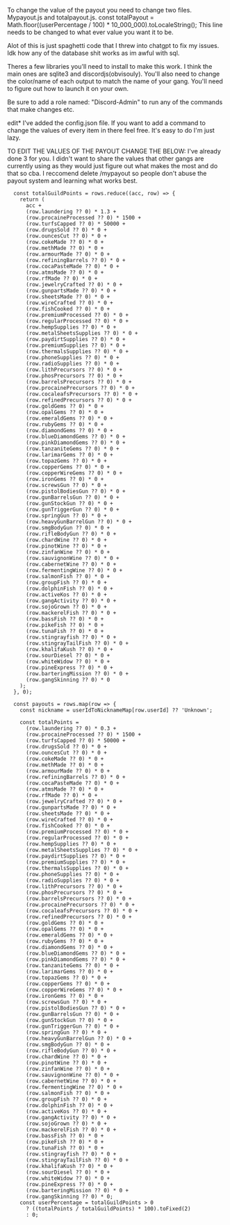 To change the value of the payout you need to change two files. Mypayout.js and totalpayout.js. const totalPayout = Math.floor((userPercentage / 100) * 10_000_000).toLocaleString(); This line needs to be changed to what ever value you want it to be.

Alot of this is just spaghetti code that I threw into chatgpt to fix my issues. Idk how any of the database shit works as im awful with sql.

Theres a few libraries you'll need to install to make this work. I think the main ones are sqlite3 and discordjs(obvisouly). You'll also need to change the color/name of each output to match the name of your gang. You'll need to figure out how to launch it on your own.

Be sure to add a role named: "Discord-Admin" to run any of the commands that make changes etc.


edit* I've added the config.json file. If you want to add a command to change the values of every item in there feel free. It's easy to do I'm just lazy.

TO EDIT THE VALUES OF THE PAYOUT CHANGE THE BELOW:
I've already done 3 for you. I didn't want to share the values that other gangs are currently using as they would just figure out what makes the most and do that so cba. I reccomend delete /mypayout so people don't abuse the payout system and learning what works best.

      const totalGuildPoints = rows.reduce((acc, row) => {
        return (
          acc +
          (row.laundering ?? 0) * 1.3 +
          (row.procaineProcessed ?? 0) * 1500 +
          (row.turfsCapped ?? 0) * 50000 +
          (row.drugsSold ?? 0) * 0 +
          (row.ouncesCut ?? 0) * 0 +
          (row.cokeMade ?? 0) * 0 +
          (row.methMade ?? 0) * 0 +
          (row.armourMade ?? 0) * 0 +
          (row.refiningBarrels ?? 0) * 0 +
          (row.cocaPasteMade ?? 0) * 0 +
          (row.atmsMade ?? 0) * 0 +
          (row.rfMade ?? 0) * 0 +
          (row.jewelryCrafted ?? 0) * 0 +
          (row.gunpartsMade ?? 0) * 0 +
          (row.sheetsMade ?? 0) * 0 +
          (row.wireCrafted ?? 0) * 0 +
          (row.fishCooked ?? 0) * 0 +
          (row.premiumProcessed ?? 0) * 0 +
          (row.regularProcessed ?? 0) * 0 +
          (row.hempSupplies ?? 0) * 0 +
          (row.metalSheetsSupplies ?? 0) * 0 +
          (row.paydirtSupplies ?? 0) * 0 +
          (row.premiumSupplies ?? 0) * 0 +
          (row.thermalsSupplies ?? 0) * 0 +
          (row.phoneSupplies ?? 0) * 0 +
          (row.radioSupplies ?? 0) * 0 +
          (row.lithPrecursors ?? 0) * 0 +
          (row.phosPrecursors ?? 0) * 0 +
          (row.barrelsPrecursors ?? 0) * 0 +
          (row.procainePrecursors ?? 0) * 0 +
          (row.cocaleafsPrecursors ?? 0) * 0 +
          (row.refinedPrecursors ?? 0) * 0 +
          (row.goldGems ?? 0) * 0 +
          (row.opalGems ?? 0) * 0 +
          (row.emeraldGems ?? 0) * 0 +
          (row.rubyGems ?? 0) * 0 +
          (row.diamondGems ?? 0) * 0 +
          (row.blueDiamondGems ?? 0) * 0 +
          (row.pinkDiamondGems ?? 0) * 0 +
          (row.tanzaniteGems ?? 0) * 0 +
          (row.larimarGems ?? 0) * 0 +
          (row.topazGems ?? 0) * 0 +
          (row.copperGems ?? 0) * 0 +
          (row.copperWireGems ?? 0) * 0 +
          (row.ironGems ?? 0) * 0 +
          (row.screwsGun ?? 0) * 0 +
          (row.pistolBodiesGun ?? 0) * 0 +
          (row.gunBarrelsGun ?? 0) * 0 +
          (row.gunStockGun ?? 0) * 0 +
          (row.gunTriggerGun ?? 0) * 0 +
          (row.springGun ?? 0) * 0 +
          (row.heavyGunBarrelGun ?? 0) * 0 +
          (row.smgBodyGun ?? 0) * 0 +
          (row.rifleBodyGun ?? 0) * 0 +
          (row.chardWine ?? 0) * 0 +
          (row.pinotWine ?? 0) * 0 +
          (row.zinfanWine ?? 0) * 0 +
          (row.sauvignonWine ?? 0) * 0 +
          (row.cabernetWine ?? 0) * 0 +
          (row.fermentingWine ?? 0) * 0 +
          (row.salmonFish ?? 0) * 0 +
          (row.groupFish ?? 0) * 0 +
          (row.dolphinFish ?? 0) * 0 +
          (row.activeKos ?? 0) * 0 +
          (row.gangActivity ?? 0) * 0 +
          (row.sojoGrown ?? 0) * 0 +
          (row.mackerelFish ?? 0) * 0 +
          (row.bassFish ?? 0) * 0 +
          (row.pikeFish ?? 0) * 0 +
          (row.tunaFish ?? 0) * 0 +
          (row.stingrayfish ?? 0) * 0 +
          (row.stingrayTailFish ?? 0) * 0 +
          (row.khalifaKush ?? 0) * 0 +
          (row.sourDiesel ?? 0) * 0 +
          (row.whiteWidow ?? 0) * 0 +
          (row.pineExpress ?? 0) * 0 +
          (row.barteringMission ?? 0) * 0 +
          (row.gangSkinning ?? 0) * 0
        );
      }, 0);
      
      const payouts = rows.map(row => {
        const nickname = userIdToNicknameMap[row.userId] ?? 'Unknown';
      
        const totalPoints =
          (row.laundering ?? 0) * 0.3 +
          (row.procaineProcessed ?? 0) * 1500 +
          (row.turfsCapped ?? 0) * 50000 +
          (row.drugsSold ?? 0) * 0 +
          (row.ouncesCut ?? 0) * 0 +
          (row.cokeMade ?? 0) * 0 +
          (row.methMade ?? 0) * 0 +
          (row.armourMade ?? 0) * 0 +
          (row.refiningBarrels ?? 0) * 0 +
          (row.cocaPasteMade ?? 0) * 0 +
          (row.atmsMade ?? 0) * 0 +
          (row.rfMade ?? 0) * 0 +
          (row.jewelryCrafted ?? 0) * 0 +
          (row.gunpartsMade ?? 0) * 0 +
          (row.sheetsMade ?? 0) * 0 +
          (row.wireCrafted ?? 0) * 0 +
          (row.fishCooked ?? 0) * 0 +
          (row.premiumProcessed ?? 0) * 0 +
          (row.regularProcessed ?? 0) * 0 +
          (row.hempSupplies ?? 0) * 0 +
          (row.metalSheetsSupplies ?? 0) * 0 +
          (row.paydirtSupplies ?? 0) * 0 +
          (row.premiumSupplies ?? 0) * 0 +
          (row.thermalsSupplies ?? 0) * 0 +
          (row.phoneSupplies ?? 0) * 0 +
          (row.radioSupplies ?? 0) * 0 +
          (row.lithPrecursors ?? 0) * 0 +
          (row.phosPrecursors ?? 0) * 0 +
          (row.barrelsPrecursors ?? 0) * 0 +
          (row.procainePrecursors ?? 0) * 0 +
          (row.cocaleafsPrecursors ?? 0) * 0 +
          (row.refinedPrecursors ?? 0) * 0 +
          (row.goldGems ?? 0) * 0 +
          (row.opalGems ?? 0) * 0 +
          (row.emeraldGems ?? 0) * 0 +
          (row.rubyGems ?? 0) * 0 +
          (row.diamondGems ?? 0) * 0 +
          (row.blueDiamondGems ?? 0) * 0 +
          (row.pinkDiamondGems ?? 0) * 0 +
          (row.tanzaniteGems ?? 0) * 0 +
          (row.larimarGems ?? 0) * 0 +
          (row.topazGems ?? 0) * 0 +
          (row.copperGems ?? 0) * 0 +
          (row.copperWireGems ?? 0) * 0 +
          (row.ironGems ?? 0) * 0 +
          (row.screwsGun ?? 0) * 0 +
          (row.pistolBodiesGun ?? 0) * 0 +
          (row.gunBarrelsGun ?? 0) * 0 +
          (row.gunStockGun ?? 0) * 0 +
          (row.gunTriggerGun ?? 0) * 0 +
          (row.springGun ?? 0) * 0 +
          (row.heavyGunBarrelGun ?? 0) * 0 +
          (row.smgBodyGun ?? 0) * 0 +
          (row.rifleBodyGun ?? 0) * 0 +
          (row.chardWine ?? 0) * 0 +
          (row.pinotWine ?? 0) * 0 +
          (row.zinfanWine ?? 0) * 0 +
          (row.sauvignonWine ?? 0) * 0 +
          (row.cabernetWine ?? 0) * 0 +
          (row.fermentingWine ?? 0) * 0 +
          (row.salmonFish ?? 0) * 0 +
          (row.groupFish ?? 0) * 0 +
          (row.dolphinFish ?? 0) * 0 +
          (row.activeKos ?? 0) * 0 +
          (row.gangActivity ?? 0) * 0 +
          (row.sojoGrown ?? 0) * 0 +
          (row.mackerelFish ?? 0) * 0 +
          (row.bassFish ?? 0) * 0 +
          (row.pikeFish ?? 0) * 0 +
          (row.tunaFish ?? 0) * 0 +
          (row.stingrayfish ?? 0) * 0 +
          (row.stingrayTailFish ?? 0) * 0 +
          (row.khalifaKush ?? 0) * 0 +
          (row.sourDiesel ?? 0) * 0 +
          (row.whiteWidow ?? 0) * 0 +
          (row.pineExpress ?? 0) * 0 +
          (row.barteringMission ?? 0) * 0 +
          (row.gangSkinning ?? 0) * 0;
        const userPercentage = totalGuildPoints > 0 
          ? ((totalPoints / totalGuildPoints) * 100).toFixed(2) 
          : 0;
